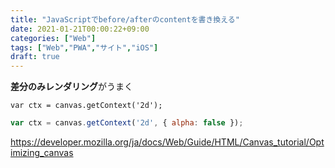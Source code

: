 ```yaml
---
title: "JavaScriptでbefore/afterのcontentを書き換える"
date: 2021-01-21T00:00:22+09:00
categories: ["Web"]
tags: ["Web","PWA","サイト","iOS"]
draft: true
---
```


**差分のみレンダリング**がうまく



```
var ctx = canvas.getContext('2d');
```



```js
var ctx = canvas.getContext('2d', { alpha: false });
```



https://developer.mozilla.org/ja/docs/Web/Guide/HTML/Canvas_tutorial/Optimizing_canvas